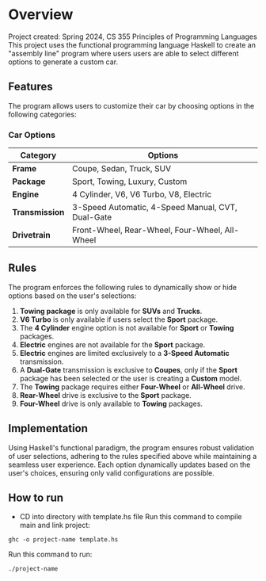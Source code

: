 # Overview
Project created: Spring 2024, CS 355 Principles of Programming Languages
This project uses the functional programming language Haskell to create an "assembly line" program where users users are able to select different options to generate a custom car.

## Features
The program allows users to customize their car by choosing options in the following categories:

### Car Options

| **Category**      | **Options**                                       |
|--------------------|---------------------------------------------------|
| **Frame**         | Coupe, Sedan, Truck, SUV                          |
| **Package**       | Sport, Towing, Luxury, Custom                     |
| **Engine**        | 4 Cylinder, V6, V6 Turbo, V8, Electric            |
| **Transmission**  | 3-Speed Automatic, 4-Speed Manual, CVT, Dual-Gate |
| **Drivetrain**    | Front-Wheel, Rear-Wheel, Four-Wheel, All-Wheel    |

## Rules
The program enforces the following rules to dynamically show or hide options based on the user's selections:

1. **Towing package** is only available for **SUVs** and **Trucks**.
2. **V6 Turbo** is only available if users select the **Sport** package.
3. The **4 Cylinder** engine option is not available for **Sport** or **Towing** packages.
4. **Electric** engines are not available for the **Sport** package.
5. **Electric** engines are limited exclusively to a **3-Speed Automatic** transmission.
6. A **Dual-Gate** transmission is exclusive to **Coupes**, only if the **Sport** package has been selected or the user is creating a **Custom** model.
7. The **Towing** package requires either **Four-Wheel** or **All-Wheel** drive.
8. **Rear-Wheel** drive is exclusive to the **Sport** package.
9. **Four-Wheel** drive is only available to **Towing** packages.

## Implementation
Using Haskell's functional paradigm, the program ensures robust validation of user selections, adhering to the rules specified above while maintaining a seamless user experience. Each option dynamically updates based on the user's choices, ensuring only valid configurations are possible.

## How to run
- CD into directory with template.hs file
Run this command to compile main and link project: 
```terminal
ghc -o project-name template.hs
```
Run this command to run: 
```terminal
./project-name
```
